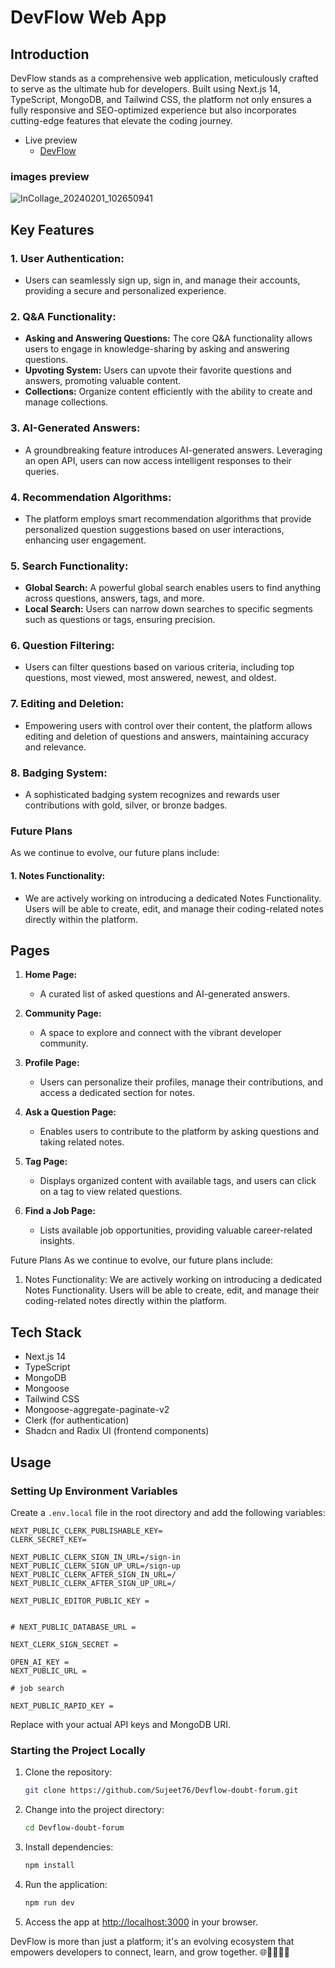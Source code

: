 # DevFlow Web App

## Introduction

DevFlow stands as a comprehensive web application, meticulously crafted to serve as the ultimate hub for developers. Built using Next.js 14, TypeScript, MongoDB, and Tailwind CSS, the platform not only ensures a fully responsive and SEO-optimized experience but also incorporates cutting-edge features that elevate the coding journey.

- Live preview
  - [DevFlow](https://devflow-forum.vercel.app/)

### images preview
![InCollage_20240201_102650941](https://github.com/Sujeet76/Devflow-doubt-forum/assets/126092124/ad9e7f34-dabe-47f4-9bed-eef28aabe739)


## Key Features

### 1. **User Authentication:**

- Users can seamlessly sign up, sign in, and manage their accounts, providing a secure and personalized experience.

### 2. **Q&A Functionality:**

- **Asking and Answering Questions:** The core Q&A functionality allows users to engage in knowledge-sharing by asking and answering questions.
- **Upvoting System:** Users can upvote their favorite questions and answers, promoting valuable content.
- **Collections:** Organize content efficiently with the ability to create and manage collections.

### 3. **AI-Generated Answers:**

- A groundbreaking feature introduces AI-generated answers. Leveraging an open API, users can now access intelligent responses to their queries.

### 4. **Recommendation Algorithms:**

- The platform employs smart recommendation algorithms that provide personalized question suggestions based on user interactions, enhancing user engagement.

### 5. **Search Functionality:**

- **Global Search:** A powerful global search enables users to find anything across questions, answers, tags, and more.
- **Local Search:** Users can narrow down searches to specific segments such as questions or tags, ensuring precision.

### 6. **Question Filtering:**

- Users can filter questions based on various criteria, including top questions, most viewed, most answered, newest, and oldest.

### 7. **Editing and Deletion:**

- Empowering users with control over their content, the platform allows editing and deletion of questions and answers, maintaining accuracy and relevance.

### 8. **Badging System:**

- A sophisticated badging system recognizes and rewards user contributions with gold, silver, or bronze badges.

### Future Plans

As we continue to evolve, our future plans include:

#### 1. **Notes Functionality:**

- We are actively working on introducing a dedicated Notes Functionality. Users will be able to create, edit, and manage their coding-related notes directly within the platform.

## Pages

1. **Home Page:**

   - A curated list of asked questions and AI-generated answers.

2. **Community Page:**

   - A space to explore and connect with the vibrant developer community.

3. **Profile Page:**

   - Users can personalize their profiles, manage their contributions, and access a dedicated section for notes.

4. **Ask a Question Page:**

   - Enables users to contribute to the platform by asking questions and taking related notes.

5. **Tag Page:**

   - Displays organized content with available tags, and users can click on a tag to view related questions.

6. **Find a Job Page:**
   - Lists available job opportunities, providing valuable career-related insights.

Future Plans
As we continue to evolve, our future plans include:

1. Notes Functionality:
   We are actively working on introducing a dedicated Notes Functionality. Users will be able to create, edit, and manage their coding-related notes directly within the platform.

## Tech Stack

- Next.js 14
- TypeScript
- MongoDB
- Mongoose
- Tailwind CSS
- Mongoose-aggregate-paginate-v2
- Clerk (for authentication)
- Shadcn and Radix UI (frontend components)

## Usage

### Setting Up Environment Variables

Create a `.env.local` file in the root directory and add the following variables:

```env
NEXT_PUBLIC_CLERK_PUBLISHABLE_KEY=
CLERK_SECRET_KEY=

NEXT_PUBLIC_CLERK_SIGN_IN_URL=/sign-in
NEXT_PUBLIC_CLERK_SIGN_UP_URL=/sign-up
NEXT_PUBLIC_CLERK_AFTER_SIGN_IN_URL=/
NEXT_PUBLIC_CLERK_AFTER_SIGN_UP_URL=/

NEXT_PUBLIC_EDITOR_PUBLIC_KEY =


# NEXT_PUBLIC_DATABASE_URL =

NEXT_CLERK_SIGN_SECRET =

OPEN_AI_KEY =
NEXT_PUBLIC_URL =

# job search

NEXT_PUBLIC_RAPID_KEY =
```

Replace with your actual API keys and MongoDB URI.

### Starting the Project Locally

1. Clone the repository:

   ```bash
   git clone https://github.com/Sujeet76/Devflow-doubt-forum.git
   ```

2. Change into the project directory:

   ```bash
   cd Devflow-doubt-forum
   ```

3. Install dependencies:

   ```bash
   npm install
   ```

4. Run the application:

   ```bash
   npm run dev
   ```

5. Access the app at [http://localhost:3000](http://localhost:3000) in your browser.

DevFlow is more than just a platform; it's an evolving ecosystem that empowers developers to connect, learn, and grow together. 🌐👩‍💻👨‍💻
